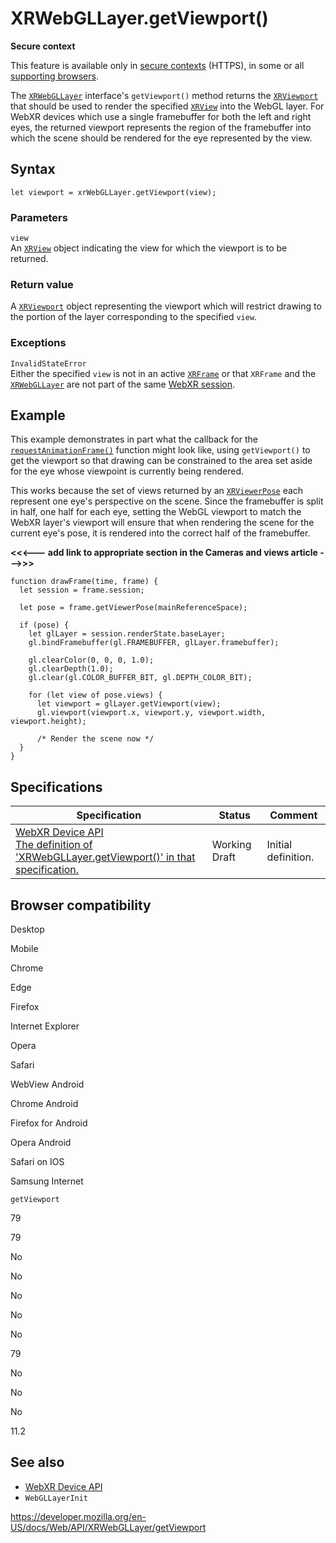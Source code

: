 XRWebGLLayer.getViewport()
==========================

**Secure context**

This feature is available only in [secure contexts](https://developer.mozilla.org/en-US/docs/Web/Security/Secure_Contexts) (HTTPS), in some or all [supporting browsers](#browser_compatibility).

The [`XRWebGLLayer`](../xrwebgllayer) interface's `getViewport()` method returns the [`XRViewport`](../xrviewport) that should be used to render the specified [`XRView`](../xrview) into the WebGL layer. For WebXR devices which use a single framebuffer for both the left and right eyes, the returned viewport represents the region of the framebuffer into which the scene should be rendered for the eye represented by the view.

Syntax
------

    let viewport = xrWebGLLayer.getViewport(view);

### Parameters

`view`  
An [`XRView`](../xrview) object indicating the view for which the viewport is to be returned.

### Return value

A [`XRViewport`](../xrviewport) object representing the viewport which will restrict drawing to the portion of the layer corresponding to the specified `view`.

### Exceptions

`InvalidStateError`  
Either the specified `view` is not in an active [`XRFrame`](../xrframe) or that `XRFrame` and the [`XRWebGLLayer`](../xrwebgllayer) are not part of the same [WebXR session](../xrsession).

Example
-------

This example demonstrates in part what the callback for the [`requestAnimationFrame()`](../xrsession/requestanimationframe) function might look like, using `getViewport()` to get the viewport so that drawing can be constrained to the area set aside for the eye whose viewpoint is currently being rendered.

This works because the set of views returned by an [`XRViewerPose`](../xrviewerpose) each represent one eye's perspective on the scene. Since the framebuffer is split in half, one half for each eye, setting the WebGL viewport to match the WebXR layer's viewport will ensure that when rendering the scene for the current eye's pose, it is rendered into the correct half of the framebuffer.

**&lt;&lt;&lt;--- add link to appropriate section in the Cameras and views article ---&gt;&gt;&gt;**

    function drawFrame(time, frame) {
      let session = frame.session;

      let pose = frame.getViewerPose(mainReferenceSpace);

      if (pose) {
        let glLayer = session.renderState.baseLayer;
        gl.bindFramebuffer(gl.FRAMEBUFFER, glLayer.framebuffer);

        gl.clearColor(0, 0, 0, 1.0);
        gl.clearDepth(1.0);
        gl.clear(gl.COLOR_BUFFER_BIT, gl.DEPTH_COLOR_BIT);

        for (let view of pose.views) {
          let viewport = glLayer.getViewport(view);
          gl.viewport(viewport.x, viewport.y, viewport.width, viewport.height);

          /* Render the scene now */
      }
    }

Specifications
--------------

<table><thead><tr class="header"><th>Specification</th><th>Status</th><th>Comment</th></tr></thead><tbody><tr class="odd"><td><a href="https://immersive-web.github.io/webxr/#dom-xrwebgllayer-getviewport">WebXR Device API<br />
<span class="small">The definition of 'XRWebGLLayer.getViewport()' in that specification.</span></a></td><td><span class="spec-wd">Working Draft</span></td><td>Initial definition.</td></tr></tbody></table>

Browser compatibility
---------------------

Desktop

Mobile

Chrome

Edge

Firefox

Internet Explorer

Opera

Safari

WebView Android

Chrome Android

Firefox for Android

Opera Android

Safari on IOS

Samsung Internet

`getViewport`

79

79

No

No

No

No

No

79

No

No

No

11.2

See also
--------

-   [WebXR Device API](../webxr_device_api)
-   <span class="page-not-created">`WebGLLayerInit`</span>

<a href="https://developer.mozilla.org/en-US/docs/Web/API/XRWebGLLayer/getViewport" class="_attribution-link">https://developer.mozilla.org/en-US/docs/Web/API/XRWebGLLayer/getViewport</a>
